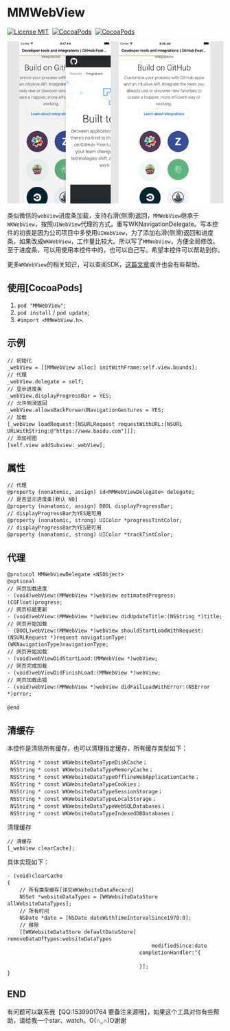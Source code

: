 # MMWebView

[![License MIT](https://img.shields.io/badge/license-MIT-green.svg?style=flat)](https://raw.githubusercontent.com/CheeryLau/MMWebView/master/LICENSE)&nbsp;
[![CocoaPods](http://img.shields.io/cocoapods/v/MMWebView.svg?style=flat)](http://cocoapods.org/?q=MMWebView)&nbsp;
[![CocoaPods](http://img.shields.io/cocoapods/p/MMWebView.svg?style=flat)](http://cocoapods.org/?q=MMWebView)&nbsp;

![MMWebView](Screenshot.png)     


类似微信的`webView`进度条加载，支持右滑(侧滑)返回，`MMWebView`继承于`WKWebView`，按照`UIWebView`代理的方式，重写WKNavigationDelegate。写本控件的初衷是因为公司项目中多使用`UIWebView`，为了添加右滑(侧滑)返回和进度条，如果改成`WKWebView`，工作量比较大。所以写了`MMWebView`，方便全局修改。至于进度条，可以用使用本控件中的，也可以自己写。希望本控件可以帮助到你。

更多`WKWebView`的相关知识，可以查阅SDK，[这篇文章](https://github.com/CheeryLau/WKWebView)或许也会有些帮助。

## 使用[CocoaPods]

1. `pod "MMWebView"`;
2. `pod install` / `pod update`;
3. `#import <MMWebView.h>`.

## 示例

```objc
// 初始化
_webView = [[MMWebView alloc] initWithFrame:self.view.bounds];
// 代理
_webView.delegate = self;
// 显示进度条
_webView.displayProgressBar = YES;
// 允许侧滑返回
_webView.allowsBackForwardNavigationGestures = YES;
// 加载
[_webView loadRequest:[NSURLRequest requestWithURL:[NSURL URLWithString:@"https://www.baidu.com"]]];
// 添加视图
[self.view addSubview:_webView];
```

## 属性

```objc
// 代理
@property (nonatomic, assign) id<MMWebViewDelegate> delegate;
// 是否显示进度条[默认 NO]
@property (nonatomic, assign) BOOL displayProgressBar;
// displayProgressBar为YES是可用
@property (nonatomic, strong) UIColor *progressTintColor;
// displayProgressBar为YES是可用
@property (nonatomic, strong) UIColor *trackTintColor;

```

## 代理

```objc
@protocol MMWebViewDelegate <NSObject>
@optional
// 网页加载进度
- (void)webView:(MMWebView *)webView estimatedProgress:(CGFloat)progress;
// 网页标题更新
- (void)webView:(MMWebView *)webView didUpdateTitle:(NSString *)title;
// 网页开始加载
- (BOOL)webView:(MMWebView *)webView shouldStartLoadWithRequest:(NSURLRequest *)request navigationType:(WKNavigationType)navigationType;
// 网页开始加载
- (void)webViewDidStartLoad:(MMWebView *)webView;
// 网页完成加载
- (void)webViewDidFinishLoad:(MMWebView *)webView;
// 网页加载出错
- (void)webView:(MMWebView *)webView didFailLoadWithError:(NSError *)error;

@end
```

## 清缓存

本控件是清除所有缓存，也可以清理指定缓存，所有缓存类型如下：

```objc
 NSString * const WKWebsiteDataTypeDiskCache；
 NSString * const WKWebsiteDataTypeMemoryCache；
 NSString * const WKWebsiteDataTypeOfflineWebApplicationCache；
 NSString * const WKWebsiteDataTypeCookies；
 NSString * const WKWebsiteDataTypeSessionStorage；
 NSString * const WKWebsiteDataTypeLocalStorage；
 NSString * const WKWebsiteDataTypeWebSQLDatabases；
 NSString * const WKWebsiteDataTypeIndexedDBDatabases；
```

清理缓存

```objc
// 清缓存
[_webView clearCache];
```
 
 具体实现如下：
 
```objc
- (void)clearCache
{
    // 所有类型缓存[详见WKWebsiteDataRecord]
    NSSet *websiteDataTypes = [WKWebsiteDataStore allWebsiteDataTypes];
    // 所有时间
    NSDate *date = [NSDate dateWithTimeIntervalSince1970:0];
    // 移除
    [[WKWebsiteDataStore defaultDataStore] removeDataOfTypes:websiteDataTypes
                                               modifiedSince:date
                                           completionHandler:^{
                                               
                                           }];
}
```

## END

有问题可以联系我【QQ:1539901764 要备注来源哦】，如果这个工具对你有些帮助，请给我一个star、watch。O(∩_∩)O谢谢


